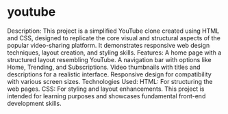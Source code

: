 # youtube
Description: This project is a simplified YouTube clone created using HTML and CSS, designed to replicate the core visual and structural aspects of the popular video-sharing platform. It demonstrates responsive web design techniques, layout creation, and styling skills. 
Features:  A home page with a structured layout resembling YouTube. A navigation bar with options like Home, Trending, and Subscriptions. Video thumbnails with titles and descriptions for a realistic interface. Responsive design for compatibility with various screen sizes. 
Technologies Used:  HTML: For structuring the web pages. CSS: For styling and layout enhancements. This project is intended for learning purposes and showcases fundamental front-end development skills.
